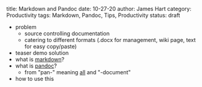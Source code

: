 title: Markdown and Pandoc
date: 10-27-20
author: James Hart
category: Productivity
tags: Markdown, Pandoc, Tips, Productivity
status: draft

- problem
  - source controlling documentation
  - catering to different formats (.docx for management, wiki page, text for easy copy/paste)
- teaser demo solution
- what is [markdown](https://www.markdownguide.org/)?
- what is [pandoc](https://pandoc.org/)?
  - from "pan-" meaning [all](https://www.merriam-webster.com/dictionary/pan) and "-document"
- how to use this
